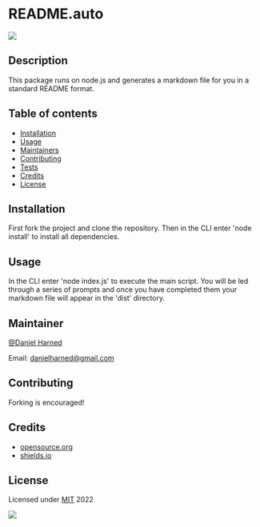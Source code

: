 # README.auto
  ![](https://img.shields.io/badge/javascript-100%-blue?logo=javascript)

  ## Description

  This package runs on node.js and generates a markdown file for you in a standard README format.

  ## Table of contents

  * [Installation](#installation)
  * [Usage](#usage)
  * [Maintainers](#maintainers)
  * [Contributing](#contributing)
  * [Tests](#tests)
  * [Credits](#credits)
  * [License](#license)

  ## Installation
  First fork the project and clone the repository. Then in the CLI enter 'node install' to install all dependencies.

  ## Usage
  In the CLI enter 'node index.js' to execute the main script. You will be led through a series of prompts and once you have completed them your markdown file will appear in the 'dist' directory.

  ## Maintainer
  [@Daniel Harned](https://github.com/DrDano)

  Email: [danielharned@gmail.com](mailto:danielharned@gmail.com)

  ## Contributing
  Forking is encouraged!

  ## Credits

  * [opensource.org](https://opensource.org/licenses/MIT)
  * [shields.io](https://shields.io/)

  ## License
  Licensed under [MIT](https://opensource.org/licenses/MIT) 2022 
  
  ![](https://img.shields.io/badge/license-MIT-blue)